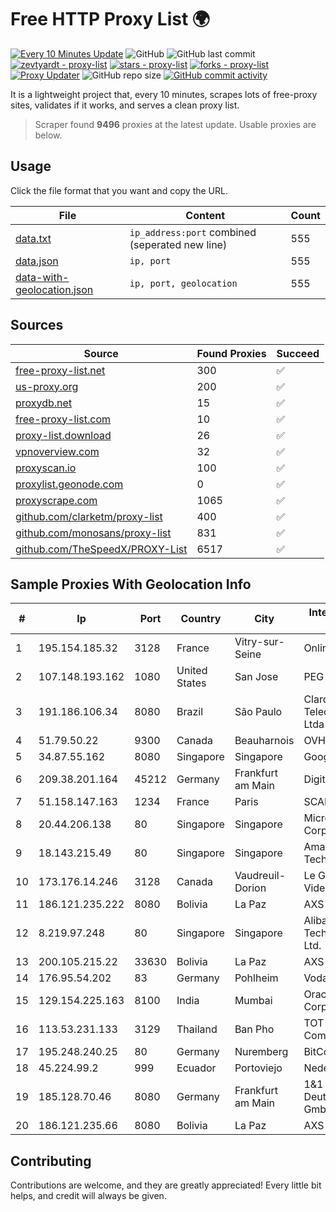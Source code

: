 
# Free HTTP Proxy List 🌍

[![Every 10 Minutes Update](https://github.com/mertguvencli/http-proxy-list/actions/workflows/main.yml/badge.svg?branch=main)](https://github.com/mertguvencli/http-proxy-list/actions/workflows/main.yml)
![GitHub](https://img.shields.io/github/license/mertguvencli/http-proxy-list)
![GitHub last commit](https://img.shields.io/github/last-commit/mertguvencli/http-proxy-list)
[![zevtyardt - proxy-list](https://img.shields.io/static/v1?label=zevtyardt&message=proxy-list&color=blue&logo=github)](https://github.com/zevtyardt/proxy-list "Go to GitHub repo")
[![stars - proxy-list](https://img.shields.io/github/stars/zevtyardt/proxy-list?style=social)](https://github.com/zevtyardt/proxy-list)
[![forks - proxy-list](https://img.shields.io/github/forks/zevtyardt/proxy-list?style=social)](https://github.com/zevtyardt/proxy-list)
[![Proxy Updater](https://github.com/zevtyardt/proxy-list/workflows/Proxy%20Updater/badge.svg)](https://github.com/zevtyardt/proxy-list/actions?query=workflow:"Proxy+Updater")
![GitHub repo size](https://img.shields.io/github/repo-size/zevtyardt/proxy-list)
[![GitHub commit activity](https://img.shields.io/github/commit-activity/m/zevtyardt/proxy-list?logo=commits)](https://github.com/zevtyardt/proxy-list/commits/main)

It is a lightweight project that, every 10 minutes, scrapes lots of free-proxy sites, validates if it works, and serves a clean proxy list.

> Scraper found **9496** proxies at the latest update. Usable proxies are below.

## Usage

Click the file format that you want and copy the URL.

|File|Content|Count|
|----|-------|-----|
|[data.txt](https://raw.githubusercontent.com/mertguvencli/http-proxy-list/main/proxy-list/data.txt)|`ip_address:port` combined (seperated new line)|555|
|[data.json](https://raw.githubusercontent.com/mertguvencli/http-proxy-list/main/proxy-list/data.json)|`ip, port`|555|
|[data-with-geolocation.json](https://raw.githubusercontent.com/mertguvencli/http-proxy-list/main/proxy-list/data-with-geolocation.json)|`ip, port, geolocation`|555|

## Sources

|Source|Found Proxies|Succeed|
|------|-------------|-------|
|[free-proxy-list.net](https://free-proxy-list.net)|300|✅|
|[us-proxy.org](https://www.us-proxy.org)|200|✅|
|[proxydb.net](http://proxydb.net)|15|✅|
|[free-proxy-list.com](https://free-proxy-list.com/?page=&port=&type%5B%5D=http&type%5B%5D=https&up_time=0&search=Search)|10|✅|
|[proxy-list.download](https://www.proxy-list.download/HTTP)|26|✅|
|[vpnoverview.com](https://vpnoverview.com/privacy/anonymous-browsing/free-proxy-servers)|32|✅|
|[proxyscan.io](https://www.proxyscan.io)|100|✅|
|[proxylist.geonode.com](https://proxylist.geonode.com/api/proxy-list?limit=300&page=1&sort_by=lastChecked&sort_type=desc&protocols=http,https)|0|✅|
|[proxyscrape.com](https://api.proxyscrape.com/v2/?request=displayproxies&protocol=http&timeout=10000&country=all&ssl=all&anonymity=all)|1065|✅|
|[github.com/clarketm/proxy-list](https://raw.githubusercontent.com/clarketm/proxy-list/master/proxy-list-raw.txt)|400|✅|
|[github.com/monosans/proxy-list](https://raw.githubusercontent.com/monosans/proxy-list/main/proxies/http.txt)|831|✅|
|[github.com/TheSpeedX/PROXY-List](https://raw.githubusercontent.com/TheSpeedX/PROXY-List/master/http.txt)|6517|✅|


## Sample Proxies With Geolocation Info

|#|Ip|Port|Country|City|Internet Service Provider|
|-|--|----|-------|----|-------------------------|
|1|195.154.185.32|3128|France|Vitry-sur-Seine|Online S.A.S.|
|2|107.148.193.162|1080|United States|San Jose|PEG TECH INC|
|3|191.186.106.34|8080|Brazil|São Paulo|Claro NXT Telecomunicacoes Ltda|
|4|51.79.50.22|9300|Canada|Beauharnois|OVH SAS|
|5|34.87.55.162|8080|Singapore|Singapore|Google LLC|
|6|209.38.201.164|45212|Germany|Frankfurt am Main|DigitalOcean, LLC|
|7|51.158.147.163|1234|France|Paris|SCALEWAY|
|8|20.44.206.138|80|Singapore|Singapore|Microsoft Corporation|
|9|18.143.215.49|80|Singapore|Singapore|Amazon Technologies Inc.|
|10|173.176.14.246|3128|Canada|Vaudreuil-Dorion|Le Groupe Videotron Ltee|
|11|186.121.235.222|8080|Bolivia|La Paz|AXS Bolivia S. A.|
|12|8.219.97.248|80|Singapore|Singapore|Alibaba (US) Technology Co., Ltd.|
|13|200.105.215.22|33630|Bolivia|La Paz|AXS Bolivia S. A.|
|14|176.95.54.202|83|Germany|Pohlheim|Vodafone GmbH|
|15|129.154.225.163|8100|India|Mumbai|Oracle Corporation|
|16|113.53.231.133|3129|Thailand|Ban Pho|TOT Public Company Limited|
|17|195.248.240.25|80|Germany|Nuremberg|BitCommand|
|18|45.224.99.2|999|Ecuador|Portoviejo|Nedetel S.A.|
|19|185.128.70.46|8080|Germany|Frankfurt am Main|1&1 Versatel Deutschland GmbH|
|20|186.121.235.66|8080|Bolivia|La Paz|AXS Bolivia S. A.|



## Contributing

Contributions are welcome, and they are greatly appreciated! Every
little bit helps, and credit will always be given.

